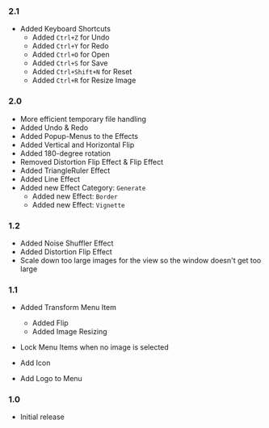 ### 2.1
- Added Keyboard Shortcuts
  - Added `Ctrl+Z` for Undo
  - Added `Ctrl+Y` for Redo
  - Added `Ctrl+O` for Open
  - Added `Ctrl+S` for Save
  - Added `Ctrl+Shift+N` for Reset
  - Added `Ctrl+R` for Resize Image

### 2.0
- More efficient temporary file handling
- Added Undo & Redo
- Added Popup-Menus to the Effects
- Added Vertical and Horizontal Flip
- Added 180-degree rotation
- Removed Distortion Flip Effect & Flip Effect
- Added TriangleRuler Effect
- Added Line Effect
- Added new Effect Category: `Generate`
  - Added new Effect: `Border`
  - Added new Effect: `Vignette`

### 1.2
- Added Noise Shuffler Effect
- Added Distortion Flip Effect
- Scale down too large images for the view so the window doesn't get too large

### 1.1
- Added Transform Menu Item
    - Added Flip
    - Added Image Resizing

- Lock Menu Items when no image is selected
- Add Icon
- Add Logo to Menu

### 1.0
- Initial release